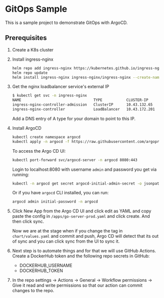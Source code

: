# GitOps Sample

This is a sample project to demonstrate GitOps with ArgoCD.

## Prerequisites

1. Create a K8s cluster

1. Install ingress-nginx

    ```bash
    helm repo add ingress-nginx https://kubernetes.github.io/ingress-nginx
    helm repo update
    helm install ingress-nginx ingress-nginx/ingress-nginx --create-namespace --namespace ingress-nginx
    ```

1. Get the nginx loadbalancer service's external IP

    ```bash
    $ kubectl get svc -n ingress-nginx
    NAME                                 TYPE           CLUSTER-IP      EXTERNAL-IP     PORT(S)                      AGE
    ingress-nginx-controller-admission   ClusterIP      10.43.132.65    <none>          443/TCP                      3m12s
    ingress-nginx-controller             LoadBalancer   10.43.172.201   **74.220.19.189**   80:31297/TCP,443:32408/TCP   3m12s
    ```

    Add a DNS entry of A type for your domain to point to this IP.

1. Install ArgoCD

    ```bash
    kubectl create namespace argocd
    kubectl apply -n argocd -f https://raw.githubusercontent.com/argoproj/argo-cd/stable/manifests/install.yaml
    ```

    To access the Argo CD UI:

    ```bash
    kubectl port-forward svc/argocd-server -n argocd 8080:443
    ```

    Login to localhost:8080 with username `admin` and password you get via running:
    ```bash
    kubectl -n argocd get secret argocd-initial-admin-secret -o jsonpath="{.data.password}" | base64 -d
    ```
    Or if you have `argocd` CLI installed, you can run:
    ```bash
    argocd admin initial-password -n argocd
    ```

1. Click New App from the Argo CD UI and click edit as YAML and copy paste the config in `/apps/go-server-prod.yaml` and click create. And then click sync.

    Now we are at the stage when if you change the tag in `chart/values.yaml` and commit and push, Argo CD will detect that its out of sync and you can click sync from the UI to sync it.



1. Next step is to automate things and for that we will use GitHub Actions. Create a DockerHub token and the following repo secrets in GitHub:
    - DOCKERHUB_USERNAME
    - DOCKERHUB_TOKEN

1. In the repo settings -> Actions -> General -> Workflow permissions -> Give it read and write permissions so that our action can commit changes to the repo.